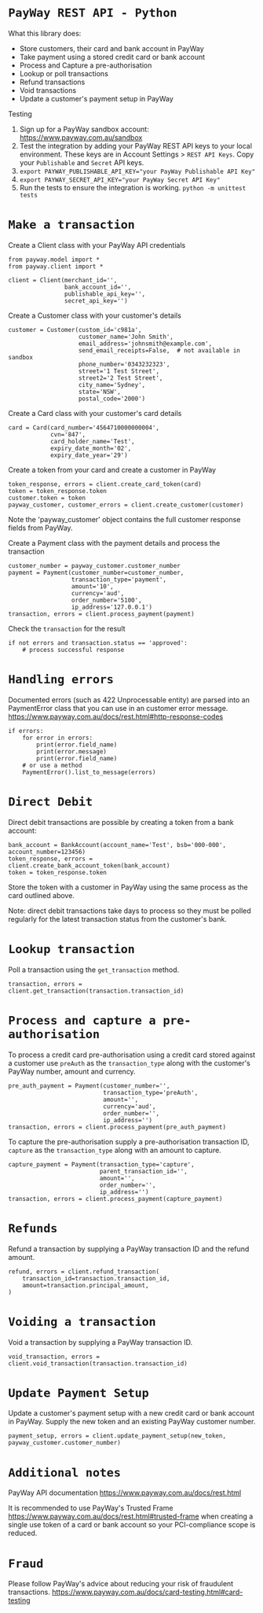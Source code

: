 # `PayWay REST API - Python`

What this library does:
- Store customers, their card and bank account in PayWay
- Take payment using a stored credit card or bank account
- Process and Capture a pre-authorisation
- Lookup or poll transactions
- Refund transactions
- Void transactions
- Update a customer's payment setup in PayWay

Testing
1. Sign up for a PayWay sandbox account: https://www.payway.com.au/sandbox
2. Test the integration by adding your PayWay REST API keys to your local environment. These keys are in Account Settings > `REST API Keys`. Copy your `Publishable` and `Secret` API keys.
3. `export PAYWAY_PUBLISHABLE_API_KEY="your PayWay Publishable API Key"`
4. `export PAYWAY_SECRET_API_KEY="your PayWay Secret API Key"`
5. Run the tests to ensure the integration is working. 
`python -m unittest tests`

# `Make a transaction`

Create a Client class with your PayWay API credentials

```
from payway.model import *
from payway.client import *

client = Client(merchant_id='',
                bank_account_id='',
                publishable_api_key='',
                secret_api_key='')
```
                 
Create a Customer class with your customer's details

```
customer = Customer(custom_id='c981a',
                    customer_name='John Smith',
                    email_address='johnsmith@example.com',
                    send_email_receipts=False,  # not available in sandbox
                    phone_number='0343232323',
                    street='1 Test Street',
                    street2='2 Test Street',
                    city_name='Sydney',
                    state='NSW',
                    postal_code='2000')
```
        
Create a Card class with your customer's card details

```
card = Card(card_number='4564710000000004',
            cvn='847',
            card_holder_name='Test',
            expiry_date_month='02',
            expiry_date_year='29')
```

Create a token from your card and create a customer in PayWay

```
token_response, errors = client.create_card_token(card)
token = token_response.token        
customer.token = token
payway_customer, customer_errors = client.create_customer(customer)
```

Note the 'payway_customer' object contains the full customer response fields from PayWay.
        
Create a Payment class with the payment details and process the transaction

```
customer_number = payway_customer.customer_number
payment = Payment(customer_number=customer_number,
                  transaction_type='payment',
                  amount='10',
                  currency='aud',
                  order_number='5100',
                  ip_address='127.0.0.1')
transaction, errors = client.process_payment(payment)
```    
                                 
Check the `transaction` for the result

```
if not errors and transaction.status == 'approved':
    # process successful response
```

# `Handling errors`

Documented errors (such as 422 Unprocessable entity) are parsed into an PaymentError class that you can use in an customer error message.
https://www.payway.com.au/docs/rest.html#http-response-codes

```
if errors:
    for error in errors: 
        print(error.field_name)
        print(error.message) 
        print(error.field_name)
    # or use a method
    PaymentError().list_to_message(errors) 
```     

# `Direct Debit`
Direct debit transactions are possible by creating a token from a bank account:

```
bank_account = BankAccount(account_name='Test', bsb='000-000', account_number=123456)
token_response, errors = client.create_bank_account_token(bank_account)
token = token_response.token
```

Store the token with a customer in PayWay using the same process as the card outlined above.

Note: direct debit transactions take days to process so they must be polled regularly for the latest transaction status from the customer's bank.

# `Lookup transaction`

Poll a transaction using the `get_transaction` method.

```
transaction, errors = client.get_transaction(transaction.transaction_id)
``` 

# `Process and capture a pre-authorisation`

To process a credit card pre-authorisation using a credit card stored against a customer use `preAuth` as the `transaction_type` along with the customer's PayWay number, amount and currency.

```
pre_auth_payment = Payment(customer_number='',
                           transaction_type='preAuth',
                           amount='',
                           currency='aud',
                           order_number='',
                           ip_address='')
transaction, errors = client.process_payment(pre_auth_payment)
```

To capture the pre-authorisation supply a pre-authorisation transaction ID,  `capture` as the `transaction_type` along with an amount to capture.

```
capture_payment = Payment(transaction_type='capture',
                          parent_transaction_id='',
                          amount='',
                          order_number='',
                          ip_address='')
transaction, errors = client.process_payment(capture_payment)
```

# `Refunds`

Refund a transaction by supplying a PayWay transaction ID and the refund amount.

```
refund, errors = client.refund_transaction(
    transaction_id=transaction.transaction_id,
    amount=transaction.principal_amount,
)
```

# `Voiding a transaction`

Void a transaction by supplying a PayWay transaction ID.

```
void_transaction, errors = client.void_transaction(transaction.transaction_id)
```

# `Update Payment Setup`

Update a customer's payment setup with a new credit card or bank account in PayWay. Supply the new token and an existing PayWay customer number.

```
payment_setup, errors = client.update_payment_setup(new_token, payway_customer.customer_number)
```

# `Additional notes`                             
PayWay API documentation
https://www.payway.com.au/docs/rest.html

It is recommended to use PayWay's Trusted Frame https://www.payway.com.au/docs/rest.html#trusted-frame
when creating a single use token of a card or bank account so your PCI-compliance scope is reduced.  

# `Fraud`

Please follow PayWay's advice about reducing your risk of fraudulent transactions.
https://www.payway.com.au/docs/card-testing.html#card-testing
